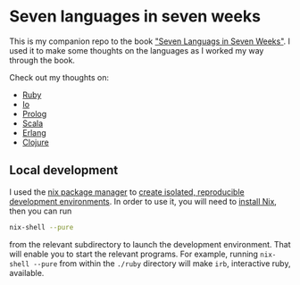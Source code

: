 # Seven languages in seven weeks

This is my companion repo to the book ["Seven Languags in Seven Weeks"](https://archive.org/details/sevenlanguagesin00tate). I used it to make some thoughts on the languages as I worked my way through the book.

Check out my thoughts on:

- [Ruby](./ruby/thoughts-on-ruby.md)
- [Io](./io/thoughts-on-io.md)
- [Prolog](./prolog/thoughts-on-prolog.md)
- [Scala](./scala/thoughts-on-scala.md)
- [Erlang](./erlang/thoughts-on-erlang.md)
- [Clojure](./clojure/thoughts-on-clojure.md)

## Local development

I used the [nix package manager](https://wiki.nixos.org/wiki/Nix_package_manager) to [create isolated, reproducible development environments](https://nixos.wiki/wiki/Development_environment_with_nix-shell). In order to use it, you will need to [install Nix](https://nixos.org/manual/nix/stable/installation/), then you can run

```sh
nix-shell --pure
```

from the relevant subdirectory to launch the development environment. That will enable you to start the relevant programs. For example, running `nix-shell --pure` from within the `./ruby` directory will make `irb`, interactive ruby, available.
